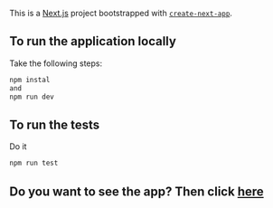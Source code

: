 This is a [Next.js](https://nextjs.org) project bootstrapped with [`create-next-app`](https://nextjs.org/docs/app/api-reference/cli/create-next-app).

## To run the application locally

Take the following steps:

```bash
npm instal
and
npm run dev
```
## To run the tests

Do it

```bash
npm run test
```

## Do you want to see the app? Then click [here](https://post-qgjz78l80-geraskovadims-projects.vercel.app/)
